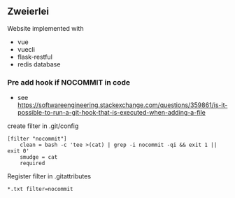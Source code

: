 ## Zweierlei
Website implemented with
- vue
- vuecli
- flask-restful
- redis database

### Pre add hook if NOCOMMIT in code
- see https://softwareengineering.stackexchange.com/questions/359861/is-it-possible-to-run-a-git-hook-that-is-executed-when-adding-a-file

create filter in .git/config
```
[filter "nocommit"]
    clean = bash -c 'tee >(cat) | grep -i nocommit -qi && exit 1 || exit 0'
    smudge = cat
    required
```

Register filter in .gitattributes
```
*.txt filter=nocommit
```
